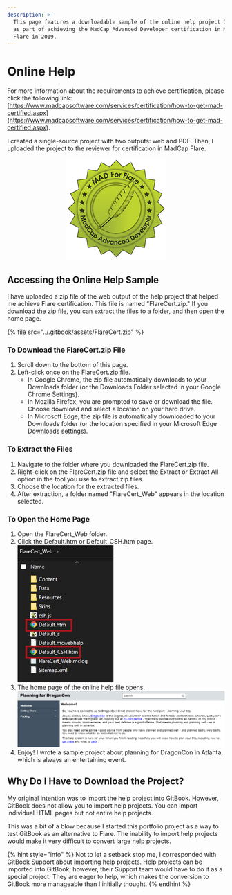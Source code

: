 ```yaml
---
description: >-
  This page features a downloadable sample of the online help project I created
  as part of achieving the MadCap Advanced Developer certification in MadCap
  Flare in 2019.
---
```


# Online Help

For more information about the requirements to achieve certification, please click the following link:  [https://www.madcapsoftware.com/services/certification/how-to-get-mad-certified.aspx](https://www.madcapsoftware.com/services/certification/how-to-get-mad-certified.aspx).

I created a single-source project with two outputs: web and PDF. Then, I uploaded the project to the reviewer for certification in MadCap Flare.&#x20;

<div align="center"><img src="../.gitbook/assets/certifiedMAD.PNG" alt="The official logo for MadCap Flare certification."></div>

## Accessing the Online Help Sample

I have uploaded a zip file of the web output of the help project that helped me achieve Flare certification. This file is named "FlareCert.zip." If you download the zip file, you can extract the files to a folder, and then open the home page.&#x20;

{% file src="../.gitbook/assets/FlareCert.zip" %}

### To Download the FlareCert.zip File

1. Scroll down to the bottom of this page.
2. Left-click once on the FlareCert.zip file.
   * In Google Chrome, the zip file automatically downloads to your Downloads folder (or the Downloads Folder selected in your Google Chrome Settings).
   * In Mozilla Firefox, you are prompted to save or download the file. Choose download and select a location on your hard drive.
   * In Microsoft Edge, the zip file is automatically downloaded to your Downloads folder (or the location specified in your Microsoft Edge Downloads settings).

### To Extract the Files

1. Navigate to the folder where you downloaded the FlareCert.zip file.
2. Right-click on the FlareCert.zip file and select the Extract or Extract All option in the tool you use to extract zip files.
3. Choose the location for the extracted files.&#x20;
4. After extraction, a folder named "FlareCert\_Web" appears in the location selected.&#x20;

### To Open the Home Page

1. Open the FlareCert\_Web folder.
2. Click the Default.htm or Default\_CSH.htm page.\
   ![](<../.gitbook/assets/image (2).png>)
3. The home page of the online help file opens.\
   ![](<../.gitbook/assets/image (1).png>)
4. Enjoy! I wrote a sample project about planning for DragonCon in Atlanta, which is always an entertaining event.&#x20;

## Why Do I Have to Download the Project?

My original intention was to import the help project into GitBook. However, GitBook does not allow you to import help projects. You can import individual HTML pages but not entire help projects.&#x20;

This was a bit of a blow because I started this portfolio project as a way to test GitBook as an alternative to Flare. The inability to import help projects would make it very difficult to convert large help projects.

{% hint style="info" %}
Not to let a setback stop me, I corresponded with GitBook Support about importing help projects. Help projects can be imported into GitBook; however, their Support team would have to do it as a special project. They are eager to help, which makes the conversion to GitBook more manageable than I initially thought.
{% endhint %}


